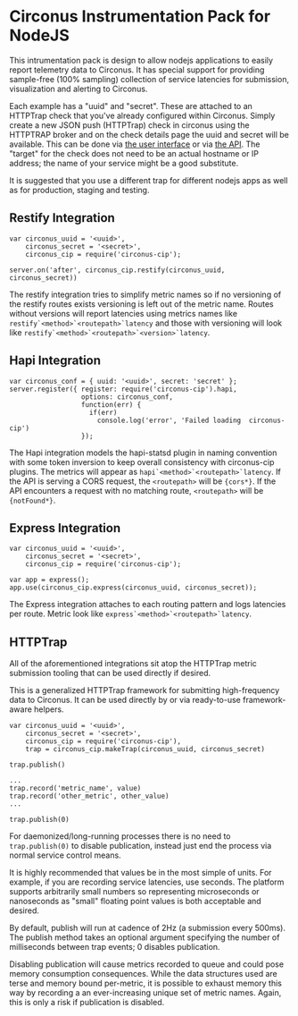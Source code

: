 # Circonus Instrumentation Pack for NodeJS

This intrumentation pack is design to allow nodejs applications to easily report telemetry data to Circonus. It has special support for providing sample-free (100% sampling) collection of service latencies for submission, visualization and alerting to Circonus.

Each example has a "uuid" and "secret".  These are attached to an HTTPTrap check that you've already configured within Circonus.  Simply create a new JSON push (HTTPTrap) check in circonus using the HTTPTRAP broker and on the check details page the uuid and secret will be available.  This can be done via [the user interface](https://login.circonus.com/user/docs/Data/CheckTypes#HTTPTrap) or via [the API](https://login.circonus.com/resources/api/calls/check_bundle).  The "target" for the check does not need to be an actual hostname or IP address; the name of your service might be a good substitute.

It is suggested that you use a different trap for different nodejs apps as well as for production, staging and testing.

## Restify Integration

    var circonus_uuid = '<uuid>',
        circonus_secret = '<secret>',
        circonus_cip = require('circonus-cip');

    server.on('after', circonus_cip.restify(circonus_uuid, circonus_secret))

The restify integration tries to simplify metric names so if no versioning of the restify routes exists versioning is left out of the metric name.  Routes without versions will report latencies using metrics names like ``restify`<method>`<routepath>`latency`` and those with versioning will look like ``restify`<method>`<routepath>`<version>`latency``.

## Hapi Integration

    var circonus_conf = { uuid: '<uuid>', secret: 'secret' };
    server.register({ register: require('circonus-cip').hapi,
                      options: circonus_conf,
                      function(err) {
                        if(err)
                          console.log('error', 'Failed loading  circonus-cip')
                      });

The Hapi integration models the hapi-statsd plugin in naming convention with
some token inversion to keep overall consistency with circonus-cip plugins.
The metrics will appear as ``hapi`<method>`<routepath>`latency``.  If the
API is serving a CORS request, the `<routepath>` will be `{cors*}`. If the
API encounters a request with no matching route, `<routepath>` will be
`{notFound*}`.

## Express Integration

    var circonus_uuid = '<uuid>',
        circonus_secret = '<secret>',
        circonus_cip = require('circonus-cip');
        
    var app = express();
    app.use(circonus_cip.express(circonus_uuid, circonus_secret));

The Express integration attaches to each routing pattern and logs latencies per route. Metric look like ``express`<method>`<routepath>`latency``.

## HTTPTrap

All of the aforementioned integrations sit atop the HTTPTrap metric submission tooling that can be used directly if desired.

This is a generalized HTTPTrap framework for submitting high-frequency
data to Circonus.  It can be used directly by or via ready-to-use
framework-aware helpers.

    var circonus_uuid = '<uuid>',
        circonus_secret = '<secret>',
        circonus_cip = require('circonus-cip'),
        trap = circonus_cip.makeTrap(circonus_uuid, circonus_secret)
    
    trap.publish()
    
    ...
    trap.record('metric_name', value)
    trap.record('other_metric', other_value)
    ...
    
    trap.publish(0)

For daemonized/long-running processes there is no need to `trap.publish(0)` to disable publication, instead just end the process via normal service control means.

It is highly recommended that values be in the most simple of units.  For example, if you are recording service latencies, use seconds.  The platform supports arbitrarily small numbers so representing microseconds or nanoseconds as "small" floating point values is both acceptable and desired.

By default, publish will run at cadence of 2Hz (a submission every 500ms).  The publish method takes an optional argument specifying the number of milliseconds between trap events; 0 disables publication.

Disabling publication will cause metrics recorded to queue and could pose memory consumption consequences.  While the data structures used are terse and memory bound per-metric, it is possible to exhaust memory this way by recording a an ever-increasing unique set of metric names. Again, this is only a risk if publication is disabled.
